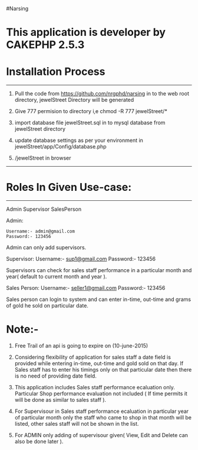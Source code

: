 

#Narsing
# This application is developer by CAKEPHP 2.5.3

# Installation Process
------------------------------------

1. Pull the code from https://github.com/nrgphd/narsing in to the web root directory, 
   jewelStreet Directory will be generated
2. Give 777 permision to directory 
	i,e chmod -R 777 jewelStreet/*
3. import database file jewelStreet.sql in to mysql database from jewelStreet directory

4. update database settings as per your environment in jewelStreet/app/Config/database.php

4. <ipaddress>/jewelStreet in browser


---------------------------------------------



# Roles In Given Use-case:
------------------------
Admin
Supervisor
SalesPerson

Admin:

	Username:- admin@gmail.com
	Password:- 123456

Admin can only add supervisors.

Supervisor:
	Username:- sup1@gmail.com
	Password:- 123456

Supervisors can check for sales staff performance in a particular month and year( default to current month and year ).

Sales Person:
	Username:- seller1@gmail.com
	Password:- 123456

Sales person can login to system and can enter in-time, out-time and grams of gold he sold on particular date.

# Note:- 

1. Free Trail of an api is going to expire on (10-june-2015)

2. Considering flexibility of application for sales staff a date field is provided while entering in-time, out-time and gold sold on that day. If Sales staff has to enter his timings only on that particular date then there is no need of providing date field.

3. This application includes Sales staff performance ecaluation only. Particular Shop performance evaluation not included ( If time permits it will be done as similar to sales staff ).

4. For Supervisour in  Sales staff performance ecaluation in particular year of particular month only the staff who came to shop in that    month will be listed, other sales staff will not be shown in the list.

5. For ADMIN only adding of supervisour given( View, Edit and Delete can also be done later ).

